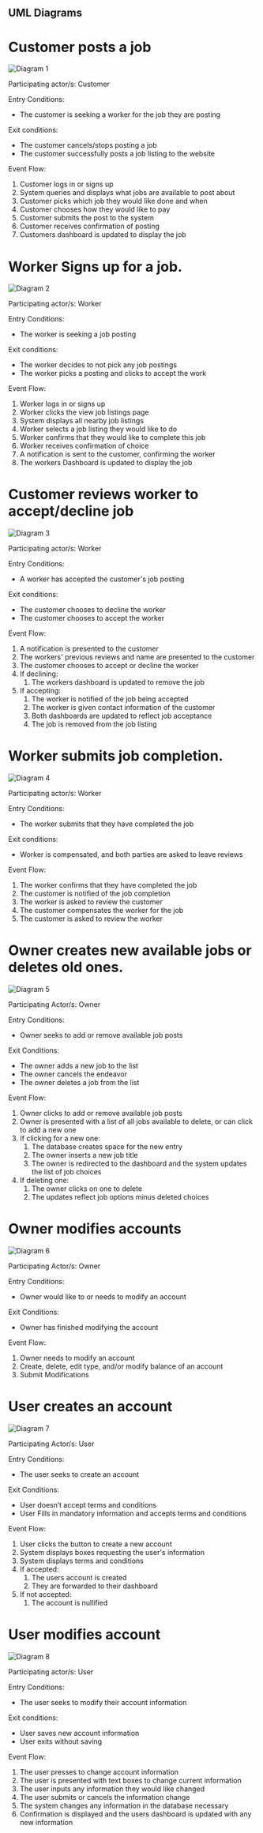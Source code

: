 ## UML Diagrams

# Customer posts a job

![Diagram 1](diagrams/CustomerPostsAJob.png)

Participating actor/s: Customer

Entry Conditions:

- The customer is seeking a worker for the job they are posting

Exit conditions:

- The customer cancels/stops posting a job
- The customer successfully posts a job listing to the website

Event Flow:

1. Customer logs in or signs up
2. System queries and displays what jobs are available to post about
3. Customer picks which job they would like done and when
4. Customer chooses how they would like to pay
5. Customer submits the post to the system
6. Customer receives confirmation of posting
7. Customers dashboard is updated to display the job

# Worker Signs up for a job.

![Diagram 2](/diagrams/WorkerGetsJob.drawio.png)

Participating actor/s: Worker

Entry Conditions:

- The worker is seeking a job posting

Exit conditions:

- The worker decides to not pick any job postings
- The worker picks a posting and clicks to accept the work

Event Flow:

1. Worker logs in or signs up
2. Worker clicks the view job listings page
3. System displays all nearby job listings
4. Worker selects a job listing they would like to do
5. Worker confirms that they would like to complete this job
6. Worker receives confirmation of choice
7. A notification is sent to the customer, confirming the worker
8. The workers Dashboard is updated to display the job

# Customer reviews worker to accept/decline job

![Diagram 3](/diagrams/CustomerReviewsWorkerAcceptsDeclines.png)

Participating actor/s: Worker

Entry Conditions:

- A worker has accepted the customer's job posting

Exit conditions:

- The customer chooses to decline the worker
- The customer chooses to accept the worker

Event Flow:

1. A notification is presented to the customer
2. The workers' previous reviews and name are presented to the customer
3. The customer chooses to accept or decline the worker
4. If declining:
    1. The workers dashboard is updated to remove the job
6. If accepting:
    1. The worker is notified of the job being accepted
    2. The worker is given contact information of the customer
    3. Both dashboards are updated to reflect job acceptance
    4. The job is removed from the job listing

# Worker submits job completion.

![Diagram 4](/diagrams/WorkerSubmitsJobCompletion.png)

Participating actor/s: Worker

Entry Conditions:

- The worker submits that they have completed the job

Exit conditions:

- Worker is compensated, and both parties are asked to leave reviews

Event Flow:

1. The worker confirms that they have completed the job
2. The customer is notified of the job completion
3. The worker is asked to review the customer
4. The customer compensates the worker for the job
5. The customer is asked to review the worker

# Owner creates new available jobs or deletes old ones.

![Diagram 5](/diagrams/OwnerCreatesJob.png)

Participating Actor/s: Owner

Entry Conditions:

- Owner seeks to add or remove available job posts

Exit Conditions:

- The owner adds a new job to the list
- The owner cancels the endeavor
- The owner deletes a job from the list

Event Flow:

1. Owner clicks to add or remove available job posts
2. Owner is presented with a list of all jobs available to delete, or can click to add a new one
3. If clicking for a new one:
    1. The database creates space for the new entry
    2. The owner inserts a new job title
    3. The owner is redirected to the dashboard and the system updates the list of job choices
7. If deleting one:
    1. The owner clicks on one to delete
    2. The updates reflect job options minus deleted choices

# Owner modifies accounts

![Diagram 6](/diagrams/OwnerModifiesAccounts.png)

Participating Actor/s: Owner

Entry Conditions:

- Owner would like to or needs to modify an account

Exit Conditions:

- Owner has finished modifying the account

Event Flow:

1. Owner needs to modify an account
2. Create, delete, edit type, and/or modify balance of an account
3. Submit Modifications

# User creates an account

![Diagram 7](/diagrams/UserCreatesAccount.drawio.png)

Participating Actor/s: User

Entry Conditions:

- The user seeks to create an account

Exit Conditions:

- User doesn’t accept terms and conditions
- User Fills in mandatory information and accepts terms and conditions

Event Flow:

1. User clicks the button to create a new account
2. System displays boxes requesting the user's information
3. System displays terms and conditions
4. If accepted:
    1. The users account is created
    2. They are forwarded to their dashboard
7. If not accepted:
    1. The account is nullified

# User modifies account

![Diagram 8](/diagrams/UserUpdates.drawio.png)

Participating actor/s: User

Entry Conditions:

- The user seeks to modify their account information

Exit conditions:

- User saves new account information
- User exits without saving

Event Flow:

1. The user presses to change account information
2. The user is presented with text boxes to change current information
3. The user inputs any information they would like changed
4. The user submits or cancels the information change
5. The system changes any information in the database necessary
6. Confirmation is displayed and the users dashboard is updated with any new information
